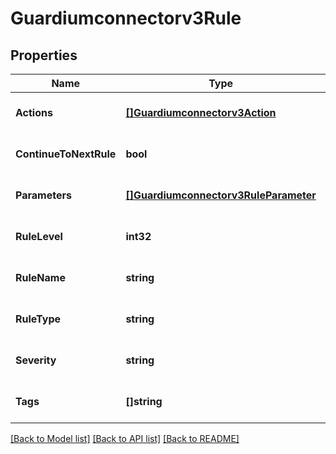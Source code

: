 # Guardiumconnectorv3Rule

## Properties
Name | Type | Description | Notes
------------ | ------------- | ------------- | -------------
**Actions** | [**[]Guardiumconnectorv3Action**](guardiumconnectorv3Action.md) |  | [optional] [default to null]
**ContinueToNextRule** | **bool** |  | [optional] [default to null]
**Parameters** | [**[]Guardiumconnectorv3RuleParameter**](guardiumconnectorv3RuleParameter.md) |  | [optional] [default to null]
**RuleLevel** | **int32** |  | [optional] [default to null]
**RuleName** | **string** |  | [optional] [default to null]
**RuleType** | **string** |  | [optional] [default to null]
**Severity** | **string** |  | [optional] [default to null]
**Tags** | **[]string** |  | [optional] [default to null]

[[Back to Model list]](../README.md#documentation-for-models) [[Back to API list]](../README.md#documentation-for-api-endpoints) [[Back to README]](../README.md)

